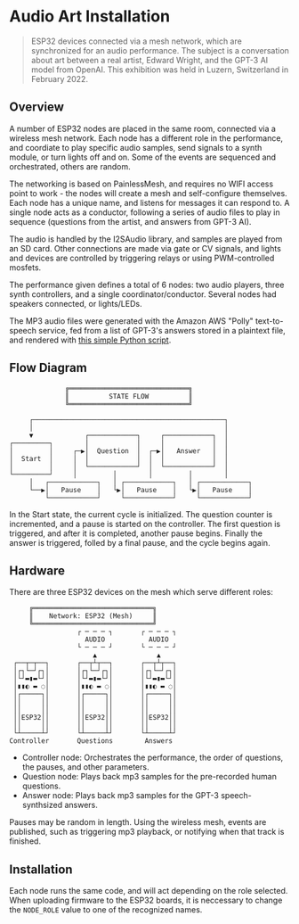 # Audio Art Installation

> ESP32 devices connected via a mesh network, which are synchronized for an audio performance. The subject is a conversation about art between a real artist, Edward Wright, and the GPT-3 AI model from OpenAI. This exhibition was held in Luzern, Switzerland in February 2022.

## Overview

A number of ESP32 nodes are placed in the same room, connected via a wireless mesh network. Each node has a different role in the performance, and coordiate to play specific audio samples, send signals to a synth module, or turn lights off and on. Some of the events are sequenced and orchestrated, others are random.

The networking is based on PainlessMesh, and requires no WIFI access point to work - the nodes will create a mesh and self-configure themselves. Each node has a unique name, and listens for messages it can respond to. A single node acts as a conductor, following a series of audio files to play in sequence (questions from the artist, and answers from GPT-3 AI).

The audio is handled by the I2SAudio library, and samples are played from an SD card. Other connections are made via gate or CV signals, and lights and devices are controlled by triggering relays or using PWM-controlled mosfets.

The performance given defines a total of 6 nodes: two audio players, three synth controllers, and a single coordinator/conductor. Several nodes had speakers connected, or lights/LEDs.

The MP3 audio files were generated with the Amazon AWS "Polly" text-to-speech service, fed from a list of GPT-3's answers stored in a plaintext file, and rendered with [this simple Python script](https://github.com/somebox/aws-polly-python-example).

## Flow Diagram

```
              ╔══════════════════════════════╗               
              ║          STATE FLOW          ║               
              ╚══════════════════════════════╝               
                                                             
     ┌────────────────────────────────────────────────┐      
     │                                                │      
     ▼             ┌────────────┐     ┌────────────┐  │      
┌─────────┐        │            │     │            │  │      
│         │     ┌─▶│  Question  │  ┌─▶│   Answer   │  │      
│  Start  │     │  │            │  │  │            │  │      
│         │     │  └────────────┘  │  └────────────┘  │      
└─────────┘     │         │        │         │        │      
     │   ┌────────────┐   │ ┌────────────┐   │ ┌────────────┐
     └──▶│   Pause    │   └▶│   Pause    │   └▶│   Pause    │
         └────────────┘     └────────────┘     └────────────┘
```
In the Start state, the current cycle is initialized. The question counter is incremented, and a pause is started on the controller. The first question is triggered, and after it is completed, another pause begins. Finally the answer is triggered, folled by a final pause, and the cycle begins again.

## Hardware

There are three ESP32 devices on the mesh which serve different roles: 

```
     ╔══════════════════════════════╗      
     ║    Network: ESP32 (Mesh)     ║      
     ╚══════════════════════════════╝      
                 ┌ ─ ─ ─ ┐       ┌ ─ ─ ─ ┐ 
                   AUDIO           AUDIO   
                 └ ─ ─ ─ ┘       └ ─ ─ ─ ┘ 
                     ▲               ▲     
 ┌──┬─┬──┐       ┌──┬┴┬──┐       ┌──┬┴┬──┐ 
 │┌┐└─┘┌┐│       │┌┐└─┘┌┐│       │┌┐└─┘┌┐│ 
 │└┘▬▮▬└┘│       │└┘▬▮▬└┘│       │└┘▬▮▬└┘│ 
 │▮▮◐ ▬ ◌│       │▮▮◐ ▬ ◌│       │▮▮◐ ▬ ◌│ 
 │┌─────┐│       │┌─────┐│       │┌─────┐│ 
 ││     ││       ││     ││       ││     ││ 
 ││     ││       ││     ││       ││     ││ 
 ││ESP32││       ││ESP32││       ││ESP32││ 
 ││     ││       ││     ││       ││     ││ 
 └┴─────┴┘       └┴─────┴┘       └┴─────┴┘ 
Controller       Questions        Answers  
```

* Controller node: Orchestrates the performance, the order of questions, the pauses, and other parameters.
* Question node: Plays back mp3 samples for the pre-recorded human questions.
* Answer node: Plays back mp3 samples for the GPT-3 speech-synthsized answers.

Pauses may be random in length. Using the wireless mesh, events are published, such as triggering mp3 playback, or 
notifying when that track is finished. 
## Installation

Each node runs the same code, and will act depending on the role selected. When uploading firmware to the ESP32 boards, it is neccessary to change the `NODE_ROLE` value to one of the recognized names. 

